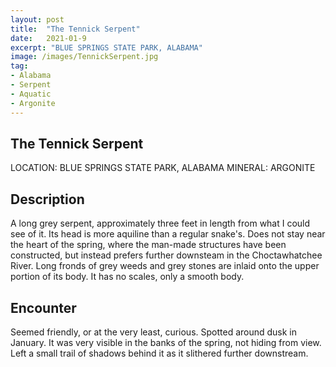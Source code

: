 ```yaml
---
layout: post
title:  "The Tennick Serpent"
date:   2021-01-9
excerpt: "BLUE SPRINGS STATE PARK, ALABAMA"
image: /images/TennickSerpent.jpg
tag:
- Alabama
- Serpent
- Aquatic
- Argonite
---
```


## The Tennick Serpent

LOCATION: BLUE SPRINGS STATE PARK, ALABAMA
MINERAL: ARGONITE

## Description

A long grey serpent, approximately three feet in length from what I could see of it. Its head is more aquiline than a regular snake's. Does not stay near the heart of the spring, where the man-made structures have been constructed, but instead prefers further downsteam in the Choctawhatchee River. Long fronds of grey weeds and grey stones are inlaid onto the upper portion of its body. It has no scales, only a smooth body.

## Encounter

Seemed friendly, or at the very least, curious. Spotted around dusk in January. It was very visible in the banks of the spring, not hiding from view. Left a small trail of shadows behind it as it slithered further downstream.
